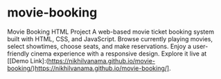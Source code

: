 # movie-booking
 Movie Booking HTML Project  A web-based movie ticket booking system built with HTML, CSS, and JavaScript. Browse currently playing movies, select showtimes, choose seats, and make reservations. Enjoy a user-friendly cinema experience with a responsive design. Explore it live at [[Demo Link]:(https://nikhilvanama.github.io/movie-booking/)https://nikhilvanama.github.io/movie-booking/].
